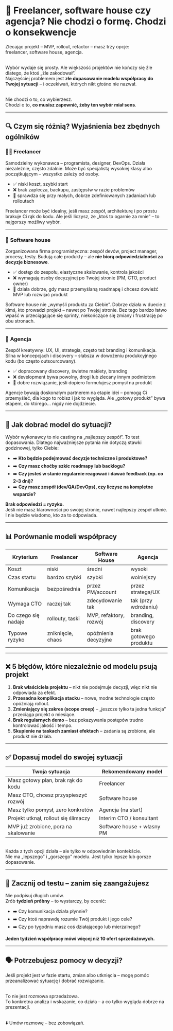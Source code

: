 # 🤔 Freelancer, software house czy agencja? Nie chodzi o formę. Chodzi o konsekwencje

Zlecając projekt – MVP, rollout, refactor – masz trzy opcje:  
freelancer, software house, agencja.

\
Wybór wydaje się prosty. Ale większość projektów nie kończy się źle dlatego, że ktoś „źle zakodował”.  
Najczęściej problemem jest **złe dopasowanie modelu współpracy do Twojej sytuacji** – i oczekiwań, których nikt głośno nie nazwał.

\
Nie chodzi o to, co wybierzesz.  
Chodzi o to, **co musisz zapewnić, żeby ten wybór miał sens**.

---

## 🔍 Czym się różnią? Wyjaśnienia bez zbędnych ogólników

### 🧑‍💻 **Freelancer**  
Samodzielny wykonawca – programista, designer, DevOps. Działa niezależnie, często zdalnie. Może być specjalistą wysokiej klasy albo początkującym – wszystko zależy od osoby.

- ✅ niski koszt, szybki start  
- ❌ brak zaplecza, backupu, zastępstw w razie problemów  
- 🎯 sprawdza się przy małych, dobrze zdefiniowanych zadaniach lub rolloutach

Freelancer może być idealny, jeśli masz zespół, architekturę i po prostu brakuje Ci rąk do kodu. Ale jeśli liczysz, że „ktoś to ogarnie za mnie” – to najgorszy możliwy wybór.

---

### 🏢 **Software house**  
Zorganizowana firma programistyczna: zespół devów, project manager, procesy, testy. Budują całe produkty – ale **nie biorą odpowiedzialności za decyzje biznesowe**.

- ✅ dostęp do zespołu, elastyczne skalowanie, kontrola jakości  
- ❌ wymagają osoby decyzyjnej po Twojej stronie (PM, CTO, product owner)  
- 🎯 działa dobrze, gdy masz przemyślaną roadmapę i chcesz dowieźć MVP lub rozwijać produkt

Software house nie „wymyśli produktu za Ciebie”. Dobrze działa w duecie z kimś, kto prowadzi projekt – nawet po Twojej stronie. Bez tego bardzo łatwo wpaść w przeciągające się sprinty, niekończące się zmiany i frustrację po obu stronach.

---

### 🎨 **Agencja**  
Zespół kreatywny: UX, UI, strategia, często też branding i komunikacja. Silna w koncepcjach i discovery – słabsza w dowożeniu produkcyjnego kodu (bo często outsourcowany).

- ✅ dopracowany discovery, świetne makiety, branding  
- ❌ development bywa powolny, drogi lub zlecany innym podmiotom  
- 🎯 dobre rozwiązanie, jeśli dopiero formułujesz pomysł na produkt

Agencje bywają doskonałym partnerem na etapie idei – pomogą Ci przemyśleć, dla kogo to robisz i jak to wygląda. Ale „gotowy produkt” bywa etapem, do którego… nigdy nie dojdziecie.

---

## 🧭 Jak dobrać model do sytuacji?

Wybór wykonawcy to nie casting na „najlepszy zespół”. To test dopasowania. Dlatego najważniejsze pytania nie dotyczą stawki godzinowej, tylko Ciebie:

- ➡️ **Kto będzie podejmować decyzje techniczne i produktowe?**
- ➡️ **Czy masz choćby szkic roadmapy lub backlogu?**
- ➡️ **Czy jesteś w stanie regularnie reagować i dawać feedback (np. co 2–3 dni)?**
- ➡️ **Czy masz zespół (dev/QA/DevOps), czy liczysz na kompletne wsparcie?**

**Brak odpowiedzi = ryzyko.**  
Jeśli nie masz klarowności po swojej stronie, nawet najlepszy zespół utknie. I nie będzie wiadomo, kto za to odpowiada.

---

## 📊 Porównanie modeli współpracy

| Kryterium        | Freelancer            | Software House         | Agencja                  |
|------------------|-----------------------|-------------------------|--------------------------|
| Koszt            | niski                 | średni                  | wysoki                   |
| Czas startu      | bardzo szybki         | szybki                  | wolniejszy               |
| Komunikacja      | bezpośrednia          | przez PM/account        | przez stratega/UX        |
| Wymaga CTO       | raczej tak            | zdecydowanie tak        | tak (przy wdrożeniu)     |
| Do czego się nadaje | rollouty, taski     | MVP, refaktory, rozwój  | branding, discovery      |
| Typowe ryzyko    | zniknięcie, chaos     | opóźnienia decyzyjne    | brak gotowego produktu   |

---

## ❌ 5 błędów, które niezależnie od modelu psują projekt

1. **Brak właściciela projektu** – nikt nie podejmuje decyzji, więc nikt nie odpowiada za efekt.  
2. **Przesadna komplikacja stacku** – nowe, modne technologie często opóźniają rollout.  
3. **Zmieniający się zakres (scope creep)** – „jeszcze tylko ta jedna funkcja” przeciąga projekt o miesiące.  
4. **Brak regularnych demo** – bez pokazywania postępów trudno kontrolować jakość i tempo.  
5. **Skupienie na taskach zamiast efektach** – zadania są zrobione, ale produkt nie działa.

---

## ✅ Dopasuj model do swojej sytuacji

| Twoja sytuacja                              | Rekomendowany model         |
|---------------------------------------------|------------------------------|
| Masz gotowy plan, brak rąk do kodu          | Freelancer                   |
| Masz CTO, chcesz przyspieszyć rozwój        | Software house               |
| Masz tylko pomysł, zero konkretów           | Agencja (na start)           |
| Projekt utknął, rollout się ślimaczy        | Interim CTO / konsultant     |
| MVP już zrobione, pora na skalowanie        | Software house + własny PM   |

\
Każda z tych opcji działa – ale tylko w odpowiednim kontekście.  
Nie ma „lepszego” i „gorszego” modelu. Jest tylko lepsze lub gorsze dopasowanie.

---

## 🧪 Zacznij od testu – zanim się zaangażujesz

Nie podpisuj długich umów.  
Zrób **tydzień próbny** – to wystarczy, by ocenić:

- ➡️ Czy komunikacja działa płynnie?  
- ➡️ Czy ktoś naprawdę rozumie Twój produkt i jego cele?  
- ➡️ Czy po tygodniu masz coś działającego lub mierzalnego?

**Jeden tydzień współpracy mówi więcej niż 10 ofert sprzedażowych.**

---

## 🗣️ Potrzebujesz pomocy w decyzji?

Jeśli projekt jest w fazie startu, zmian albo utknięcia – mogę pomóc przeanalizować sytuację i dobrać rozwiązanie.

\
To nie jest rozmowa sprzedażowa.  
To konkretna analiza i wskazanie, co działa – a co tylko wygląda dobrze na prezentacji.

\
⬇️ Umów rozmowę – bez zobowiązań.

